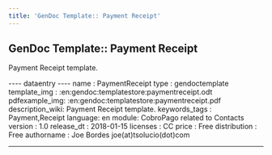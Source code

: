 ```yaml
---
title: 'GenDoc Template:: Payment Receipt'
---
```


GenDoc Template:: Payment Receipt
---------------------------------

Payment Receipt template.

---- dataentry ---- name : PaymentReceipt type : gendoctemplate
template\_img : :en:gendoc:templatestore:paymentreceipt.odt
pdfexample\_img: :en:gendoc:templatestore:paymentreceipt.pdf
description\_wiki: Payment Receipt template. keywords\_tags :
Payment,Receipt language: en module: CobroPago related to Contacts
version : 1.0 release\_dt : 2018-01-15 licenses : CC price : Free
distribution : Free authorname : Joe Bordes joe(at)tsolucio(dot)com

------------------------------------------------------------------------

  
